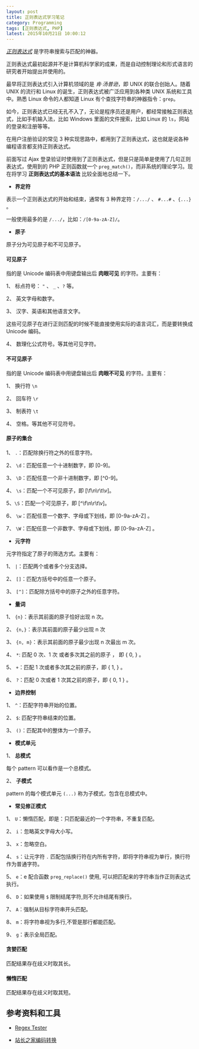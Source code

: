 ```yaml
---
layout: post
title: 正则表达式学习笔记
category: Programming
tags: [正则表达式, PHP]
latest: 2015年10月21日 10:00:12
---
```


*[正则表达式](https://zh.wikipedia.org/zh-cn/正则表达式)* 是字符串搜索与匹配的神器。

正则表达式最初起源并不是计算机科学家的成果，而是自动控制理论和形式语言的研究者开始提出并使用的。

最早将正则表达式引入计算机领域的是 *肯·汤普逊*，即 UNIX 的联合创始人。随着 UNIX 的流行和 Linux 的诞生，正则表达式被广泛应用到各种类 UNIX 系统和工具中。熟悉 Linux 命令的人都知道 Linux 有个查找字符串的神器指令：`grep`。

如今，正则表达式已经无孔不入了，无论是程序员还是用户，都经常接触正则表达式，比如手机输入法，比如 Windows 里面的文件搜索，比如 Linux 的 `ls`，网站的登录和注册等等。

在用户注册验证的常见 3 种实现思路中，都用到了正则表达式，这也就是说各种编程语言都支持正则表达式。

前面写过 Ajax 登录验证时使用到了正则表达式，但是只是简单是使用了几句正则表达式，使用到的 PHP 正则函数就一个 `preg_match()`，而非系统的理论学习。现在将学习 **正则表达式的基本语法** 比较全面地总结一下。

- **界定符**

表示一个正则表达式的开始和结束，通常有 3 种界定符：`/.../` 、 `#...#` 、`{...}` 。

一般使用最多的是 `/.../`，比如：`/[0-9a-zA-Z]/`。

- **原子**

原子分为可见原子和不可见原子。

#### 可见原子

指的是 Unicode 编码表中用键盘输出后 **肉眼可见** 的字符。主要有：

1、 标点符号： `"` 、 `_` 、`?` 等。

2、 英文字母和数字。

3、 汉字、英语和其他语言文字。

这些可见原子在进行正则匹配的时候不能直接使用实际的语言词汇，而是要转换成 Unicode 编码。

4、 数理化公式符号。等其他可见字符。

#### 不可见原子

指的是 Unicode 编码表中用键盘输出后 **肉眼不可见** 的字符。主要有：

1、 换行符 `\n`

2、 回车符 `\r`

3、 制表符 `\t`

4、 空格。等其他不可见符号。

#### 原子的集合

1、 `.`：匹配除换行符之外的任意字符。

2、 `\d`：匹配任意一个十进制数字，即 [0-9]。

3、 `\D`：匹配任意一个非十进制数字，即 [^0-9]。

4、 `\s`：匹配一个不可见原子，即 [\f\n\r\t\v]。

5、`\S`：匹配一个可见原子，即 [^\f\n\r\t\v]。

6、 `\w`：匹配任意一个数字、字母或下划线，即 [0-9a-zA-Z] 。

7、 `\W`：匹配任意一个非数字、字母或下划线，即 [0-9a-zA-Z] 。

- **元字符**

元字符指定了原子的筛选方式。主要有：

1、 `|`：匹配两个或者多个分支选择。

2、 `[]`：匹配方括号中的任意一个原子。

3、 `[^]`：匹配除方括号中的原子之外的任意字符。

- **量词**

1、 `{n}`：表示其前面的原子恰好出现 n 次。

2、 `{n,}`：表示其前面的原子最少出现 n 次 

3、 `{n, m}`：表示其前面的原子最少出现 n 次最出 m 次。

4、 `*`: 匹配 0 次、1 次 或者多次其之前的原子 ， 即 { 0, } 。

5、 `+`：匹配 1 次或者多次其之前的原子，即 { 1, } 。 

6、 `?`：匹配 0 次或者 1 次其之前的原子，即 { 0, 1 } 。

- **边界控制**

1、 `^`：匹配字符串开始的位置。

2、 `$`: 匹配字符串结束的位置。

3、 `()`：匹配其中的整体为一个原子。

- **模式单元**

1、 **总模式**

每个 pattern 可以看作是一个总模式。

2、 **子模式**

pattern 的每个模式单元 `(...)` 称为子模式，包含在总模式中。

- **常见修正模式**

1、 `U`：懒惰匹配，即是：只匹配最近的一个字符串，不重复匹配。

2、 `i`：忽略英文字母大小写。

3、 `x`：忽略空白。

4、 `s`：让元字符 `.` 匹配包括换行符在内所有字符，即将字符串视为单行，换行符作为普通字符。

5、 `e`：e 配合函数 `preg_replace()` 使用, 可以把匹配来的字符串当作正则表达式执行。

6、 `D`：如果使用 `$` 限制结尾字符,则不允许结尾有换行。

7、 `A`：强制从目标字符串开头匹配。

8、 `m`：将字符串视为多行,不管是那行都能匹配。

9、 `g`：表示全局匹配。

#### **贪婪匹配**

匹配结果存在歧义时取其长。

#### **懒惰匹配**

匹配结果存在歧义时取其短。

参考资料和工具
-

- [Regex Tester](http://regexpal.com/)

- [站长之家编码转换](http://tool.chinaz.com/Tools/URLEncode.aspx)